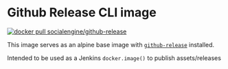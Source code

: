 Github Release CLI image
=========

[![docker pull socialengine/github-release][image shield]][docker hub]

This image serves as an alpine base image with [`github-release`](https://github.com/aktau/github-release) installed.

Intended to be used as a Jenkins `docker.image()` to publish assets/releases

[image shield]: https://img.shields.io/badge/dockerhub-socialengine%2Fgithub--release-blue.svg
[docker hub]: https://hub.docker.com/r/socialengine/github-release/
